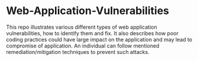 # Web-Application-Vulnerabilities

This repo illustrates various different types of web application vulnerabilities, how to identify them and fix.
It also describes how poor coding practices could have large impact on the application and may lead to compromise of application.
An individual can follow mentioned remediation/mitigation techniques to prevent such attacks.
